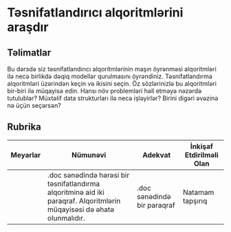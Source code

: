 # Təsnifatlandırıcı alqoritmlərini araşdır

## Təlimatlar

Bu dərsdə siz təsnifatlandırıcı alqoritmlərinin maşın öyrənməsi alqoritmləri ilə necə birlikdə dəqiq modellər qurulmasını öyrəndiniz. Təsnifatlandırma alqoritmləri üzərindən keçin və ikisini seçin. Öz sözlərinizlə bu alqoritmləri bir-biri ilə müqayisə edin. Hansı növ problemləri həll etməyə nəzərdə tutulublar? Müxtəlif data strukturları ilə necə işləyirlər? Birini digəri əvəzinə nə üçün seçərsən?

## Rubrika

| Meyarlar | Nümunəvi                                                                                                                           | Adekvat                                                                                                                            | İnkişaf Etdirilməli Olan                                                                                                                                             |
| -------- | ----------------------------------------------------------------------------------------------------------------------------------- | ----------------------------------------------------------------------------------------------------------------------------------- | ------------------------------------------------------------------------------------------------------------------------------------------------------------- |
|          | .doc sənədində hərəsi bir təsnifatlandırma alqoritminə aid iki paraqraf. Alqoritmlərin müqayisəsi də əhatə olunmalıdır. | .doc sənədində bir paraqraf | Natamam tapşırıq |
